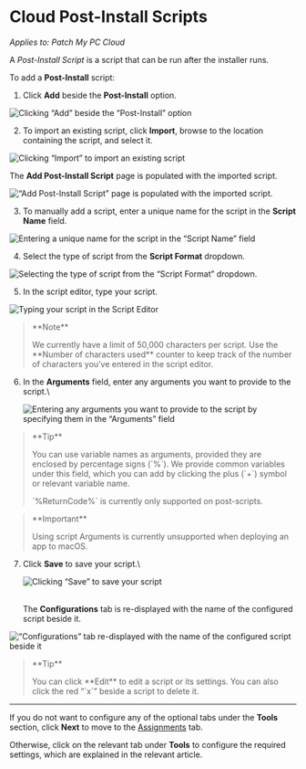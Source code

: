 # Cloud Post-Install Scripts

_Applies to: Patch My PC Cloud_

A _Post-Install Script_ is a script that can be run after the installer runs.

To add a **Post-Install** script:

1. Click **Add** beside the **Post-Install** option.

![Clicking “Add” beside the “Post-Install” option](/_images/image-(2606).png "Clicking “Add” beside the “Post-Install” option")

2. To import an existing script, click **Import**, browse to the location containing the script, and select it.

![Clicking “Import” to import an existing script](/_images/image-(2450).png "Clicking “Import” to import an existing script")

The **Add Post-Install Script** page is populated with the imported script.

![“Add Post-Install Script” page is populated with the imported script.](/_images/image-(2451).png "“Add Post-Install Script” page is populated with the imported script.")

3. To manually add a script, enter a unique name for the script in the **Script Name** field.

![Entering a unique name for the script in the “Script Name” field](/_images/image-(2452).png "Entering a unique name for the script in the “Script Name” field")

4. Select the type of script from the **Script Format** dropdown.

![Selecting the type of script from the “Script Format” dropdown.](/_images/image-(2453).png "Selecting the type of script from the “Script Format” dropdown.")

5. In the script editor, type your script.

![Typing your script in the Script Editor](/_images/image-(2455).png "Typing your script in the Script Editor")

<blockquote class="wp-block-quote">
<p>**Note**</p>
<p>We currently have a limit of 50,000 characters per script. Use the **Number of characters used** counter to keep track of the number of characters you’ve entered in the script editor.</p>
</blockquote>

6.  In the **Arguments** field, enter any arguments you want to provide to the script.\


    ![Entering any arguments you want to provide to the script by specifying them in the “Arguments” field](/_images/image-(2456).png "Entering any arguments you want to provide to the script by specifying them in the “Arguments” field")

<blockquote class="wp-block-quote">
<p>**Tip**</p>
<p>You can use variable names as arguments, provided they are enclosed by percentage signs (`%`). We provide common variables under this field, which you can add by clicking the plus (`+`) symbol or relevant variable name.</p>
<p>&#x20;`%ReturnCode%` is currently only supported on post-scripts.</p>
</blockquote>

<blockquote class="wp-block-quote">
<p>**Important**</p>
<p>Using script Arguments is currently unsupported when deploying an app to macOS.</p>
</blockquote>

7.  Click **Save** to save your script.\


    ![Clicking “Save” to save your script](/_images/image-(2457).png "Clicking “Save” to save your script")

    \
    The **Configurations** tab is re-displayed with the name of the configured script beside it.

![“Configurations” tab re-displayed with the name of the configured script beside it](/_images/image-(94).png "“Configurations” tab re-displayed with the name of the configured script beside it")

<blockquote class="wp-block-quote">
<p>**Tip**</p>
<p>You can click **Edit** to edit a script or its settings. You can also click the red “`x`” beside a script to delete it.</p>
</blockquote>

***

If you do not want to configure any of the optional tabs under the **Tools** section, click **Next** to move to the [Assignments](../../cloud-assignments-deployment-tab.md) tab.

Otherwise, click on the relevant tab under **Tools** to configure the required settings, which are explained in the relevant article.